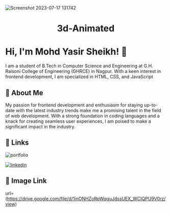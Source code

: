 
![Screenshot 2023-07-17 131742](https://github.com/mohdyasir5155/3d-Animated-/assets/131906472/c6fd387f-e644-4563-920c-bd4a4189763f)



<h1 align=center>3d-Animated</h1>


# Hi, I'm Mohd Yasir Sheikh! 👋

I am a student of B.Tech in Computer Science and Engineering at G.H. Raisoni College of Engineering (GHRCE) in Nagpur. With a keen interest in frontend development, I am specialized in HTML, CSS, and JavaScript

## 🚀 About Me

My passion for frontend development and enthusiasm for staying up-to-date with the latest industry trends make me a promising talent in the field of web development. With a strong foundation in coding languages and a knack for creating seamless user experiences, I am poised to make a significant impact in the industry.



## 🔗 Links
![portfolio](https://img.shields.io/badge/my_portfolio-000?style=for-the-badge&logo=ko-fi&logoColor=white)

[![linkedin](https://img.shields.io/badge/linkedin-0A66C2?style=for-the-badge&logo=linkedin&logoColor=white)](https://www.linkedin.com/in/mohd-sheikh-35aab2274/)


## 🔗 Image Link 
url=(https://drive.google.com/file/d/1jnONHZoRpWqguJdssUEX_WCIQPU9V0rz/view)
